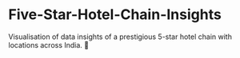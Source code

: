 # Five-Star-Hotel-Chain-Insights
Visualisation of data insights of a prestigious 5-star hotel chain with locations across India. 🏨
